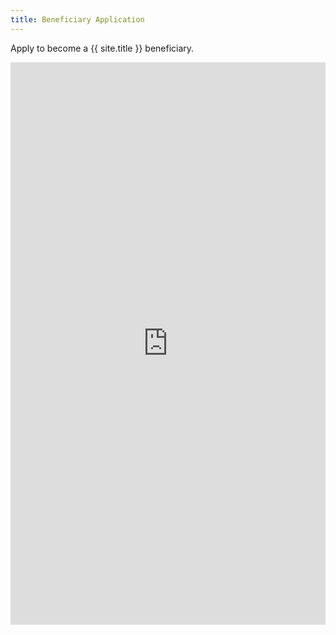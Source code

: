 ```yaml
---
title: Beneficiary Application
---
```


Apply to become a {{ site.title }} beneficiary.

<iframe src="https://docs.google.com/forms/d/e/1FAIpQLScrtCwGvZqTw3Kf1iQJDooG5qNiZmgkZmpjFn2rmY9aFuABmg/viewform?embedded=true" width="100%" height="900" frameborder="0" marginheight="0" marginwidth="0">
    <p>
        <a href="https://docs.google.com/forms/d/e/1FAIpQLScrtCwGvZqTw3Kf1iQJDooG5qNiZmgkZmpjFn2rmY9aFuABmg/viewform">Click here to submit your beneficiary application</a>.
    </p>
</iframe>
